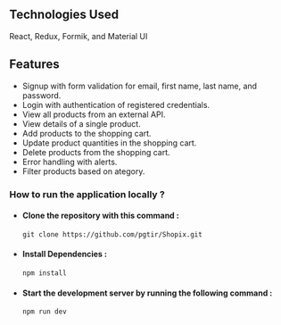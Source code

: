 
## Technologies Used 
React, Redux, Formik, and Material UI

## Features
- Signup with form validation for email, first name, last name, and password.
- Login with authentication of registered credentials.
- View all products from an external API.
- View details of a single product.
- Add products to the shopping cart.
- Update product quantities in the shopping cart.
- Delete products from the shopping cart.
- Error handling with alerts.
- Filter products based on ategory.

### How to run the application locally ?
- ####  Clone the repository with this command : 
      git clone https://github.com/pgtir/Shopix.git

- ####  Install Dependencies : 
      npm install

- ####  Start the development server by running the following command : 
      npm run dev









